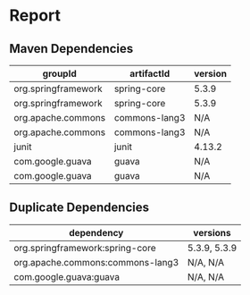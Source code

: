 # Report


## Maven Dependencies

| groupId | artifactId | version |
| --- | --- | --- |
| org.springframework | spring-core | 5.3.9 |
| org.springframework | spring-core | 5.3.9 |
| org.apache.commons | commons-lang3 | N/A |
| org.apache.commons | commons-lang3 | N/A |
| junit | junit | 4.13.2 |
| com.google.guava | guava | N/A |
| com.google.guava | guava | N/A |
  


## Duplicate Dependencies

| dependency | versions |
| --- | --- |
| org.springframework:spring-core | 5.3.9, 5.3.9 |  <!-- duplicate row -->
| org.apache.commons:commons-lang3 | N/A, N/A |  <!-- duplicate row -->
| com.google.guava:guava | N/A, N/A |  <!-- duplicate row -->